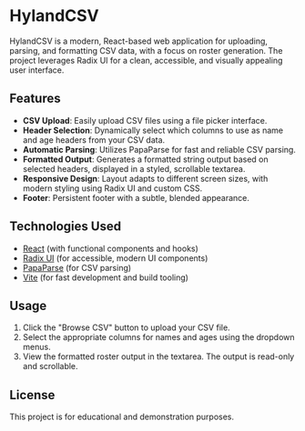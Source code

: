 # HylandCSV

HylandCSV is a modern, React-based web application for uploading, parsing, and formatting CSV data, with a focus on roster generation. The project leverages Radix UI for a clean, accessible, and visually appealing user interface.

## Features

- **CSV Upload**: Easily upload CSV files using a file picker interface.
- **Header Selection**: Dynamically select which columns to use as name and age headers from your CSV data.
- **Automatic Parsing**: Utilizes PapaParse for fast and reliable CSV parsing.
- **Formatted Output**: Generates a formatted string output based on selected headers, displayed in a styled, scrollable textarea.
- **Responsive Design**: Layout adapts to different screen sizes, with modern styling using Radix UI and custom CSS.
- **Footer**: Persistent footer with a subtle, blended appearance.

## Technologies Used

- [React](https://react.dev/) (with functional components and hooks)
- [Radix UI](https://www.radix-ui.com/) (for accessible, modern UI components)
- [PapaParse](https://www.papaparse.com/) (for CSV parsing)
- [Vite](https://vitejs.dev/) (for fast development and build tooling)

## Usage

1. Click the "Browse CSV" button to upload your CSV file.
2. Select the appropriate columns for names and ages using the dropdown menus.
3. View the formatted roster output in the textarea. The output is read-only and scrollable.

## License

This project is for educational and demonstration purposes.
